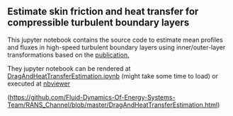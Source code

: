 ## Estimate skin friction and heat transfer for compressible turbulent boundary layers

This jupyter notebook contains the source code to estimate mean profiles and fluxes in high-speed turbulent
boundary layers using inner/outer-layer transformations based on the [publication.](https://arxiv.org/pdf/2307.02199.pdf)




They jupyter notebook can be rendered at [DragAndHeatTransferEstimation.ipynb](https://github.com/Fluid-Dynamics-Of-Energy-Systems-Team/DragAndHeatTransferEstimation/blob/master/DragAndHeatTransferEstimation.ipynb) (might take some time to load) or executed at [nbviewer](https://nbviewer.org/github/Fluid-Dynamics-Of-Energy-Systems-Team/DragAndHeatTransferEstimation/blob/master/DragAndHeatTransferEstimation.ipynb)



<!-- [![paper](https://github.com/Fluid-Dynamics-Of-Energy-Systems-Team/RANS_Channel/blob/master/DragandHeatTransferEstimation.hmtl)](https://www.sciencedirect.com/science/article/pii/S0142727X18301978) -->

(https://github.com/Fluid-Dynamics-Of-Energy-Systems-Team/RANS_Channel/blob/master/DragAndHeatTransferEstimation.html)




